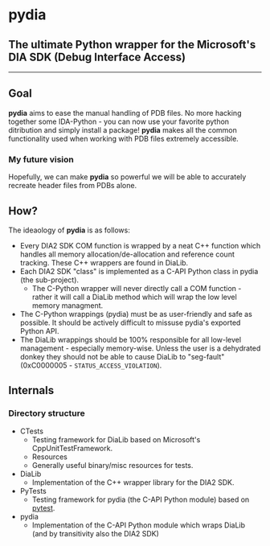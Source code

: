 # pydia

## The ultimate Python wrapper for the Microsoft's DIA SDK (Debug Interface Access)

---

## Goal

**pydia** aims to ease the manual handling of PDB files. No more hacking together some IDA-Python - you can now use your favorite python ditribution and simply install a package!
**pydia** makes all the common functionality used when working with PDB files extremely accessible.

### My future vision

Hopefully, we can make **pydia** so powerful we will be able to accurately recreate header files from PDBs alone.

## How?

The ideaology of **pydia** is as follows:

* Every DIA2 SDK COM function is wrapped by a neat C++ function which handles all memory allocation/de-allocation and reference count tracking. These C++ wrappers are found in DiaLib.
* Each DIA2 SDK "class" is implemented as a C-API Python class in pydia (the sub-project).
  * The C-Python wrapper will never directly call a COM function - rather it will call a DiaLib method which will wrap the low level memory managment.
* The C-Python wrappings (pydia) must be as user-friendly and safe as possible. It should be actively difficult to missuse pydia's exported Python API.
* The DiaLib wrappings should be 100% responsible for all low-level management - especially memory-wise. Unless the user is a dehydrated donkey they should not be able to cause DiaLib to "seg-fault" (0xC0000005 - `STATUS_ACCESS_VIOLATION`).

## Internals

### Directory structure

* CTests
  * Testing framework for DiaLib based on Microsoft's CppUnitTestFramework.
  * Resources
  * Generally useful binary/misc resources for tests.
* DiaLib
  * Implementation of the C++ wrapper library for the DIA2 SDK.
* PyTests
  * Testing framework for pydia (the C-API Python module) based on [pytest](https://docs.pytest.org/en/stable/).
* pydia
  * Implementation of the C-API Python module which wraps DiaLib (and by transitivity also the DIA2 SDK)
